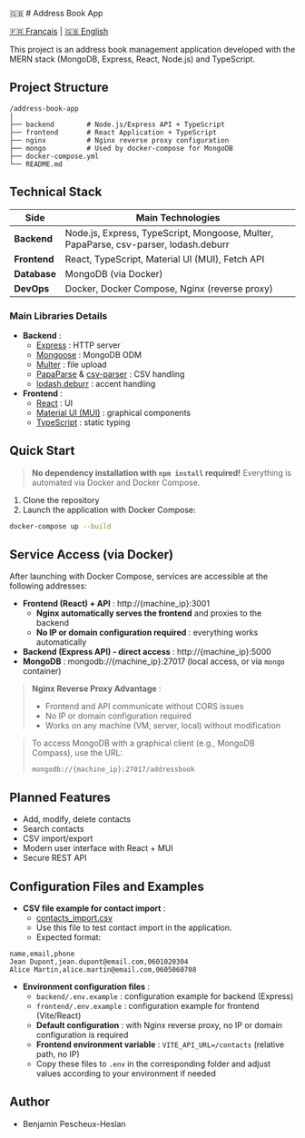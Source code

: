 🇬🇧 # Address Book App

[🇫🇷 Français](README.md) | [🇬🇧 English](README_EN.md)

This project is an address book management application developed with the MERN stack (MongoDB, Express, React, Node.js) and TypeScript.

## Project Structure

```
/address-book-app
│
├── backend        # Node.js/Express API + TypeScript
├── frontend       # React Application + TypeScript
├── nginx          # Nginx reverse proxy configuration
├── mongo          # Used by docker-compose for MongoDB
├── docker-compose.yml
└── README.md
```

## Technical Stack

| Side          | Main Technologies                                           |
|---------------|------------------------------------------------------------|
| **Backend**   | Node.js, Express, TypeScript, Mongoose, Multer, PapaParse, csv-parser, lodash.deburr |
| **Frontend**  | React, TypeScript, Material UI (MUI), Fetch API            |
| **Database**  | MongoDB (via Docker)                                       |
| **DevOps**    | Docker, Docker Compose, Nginx (reverse proxy)              |

### Main Libraries Details
- **Backend** :
  - [Express](https://expressjs.com/) : HTTP server
  - [Mongoose](https://mongoosejs.com/) : MongoDB ODM
  - [Multer](https://github.com/expressjs/multer) : file upload
  - [PapaParse](https://www.papaparse.com/) & [csv-parser](https://www.npmjs.com/package/csv-parser) : CSV handling
  - [lodash.deburr](https://lodash.com/docs/4.17.15#deburr) : accent handling
- **Frontend** :
  - [React](https://react.dev/) : UI
  - [Material UI (MUI)](https://mui.com/) : graphical components
  - [TypeScript](https://www.typescriptlang.org/) : static typing

## Quick Start

> **No dependency installation with `npm install` required!**
> Everything is automated via Docker and Docker Compose.

1. Clone the repository
2. Launch the application with Docker Compose:

```bash
docker-compose up --build
```

## Service Access (via Docker)

After launching with Docker Compose, services are accessible at the following addresses:

- **Frontend (React) + API** : http://{machine_ip}:3001
  - **Nginx automatically serves the frontend** and proxies to the backend
  - **No IP or domain configuration required** : everything works automatically
- **Backend (Express API) - direct access** : http://{machine_ip}:5000
- **MongoDB** : mongodb://{machine_ip}:27017 (local access, or via `mongo` container)

> **Nginx Reverse Proxy Advantage** :
> - Frontend and API communicate without CORS issues
> - No IP or domain configuration required
> - Works on any machine (VM, server, local) without modification

> To access MongoDB with a graphical client (e.g., MongoDB Compass), use the URL:
> 
>     mongodb://{machine_ip}:27017/addressbook

## Planned Features

- Add, modify, delete contacts
- Search contacts
- CSV import/export
- Modern user interface with React + MUI
- Secure REST API

## Configuration Files and Examples

- **CSV file example for contact import** :
  - [contacts_import.csv](./contacts_import.csv)
  - Use this file to test contact import in the application.
  - Expected format:

```csv
name,email,phone
Jean Dupont,jean.dupont@email.com,0601020304
Alice Martin,alice.martin@email.com,0605060708
```

- **Environment configuration files** :
  - `backend/.env.example` : configuration example for backend (Express)
  - `frontend/.env.example` : configuration example for frontend (Vite/React)
  - **Default configuration** : with Nginx reverse proxy, no IP or domain configuration is required
  - **Frontend environment variable** : `VITE_API_URL=/contacts` (relative path, no IP)
  - Copy these files to `.env` in the corresponding folder and adjust values according to your environment if needed

## Author

- Benjamin Pescheux-Heslan 